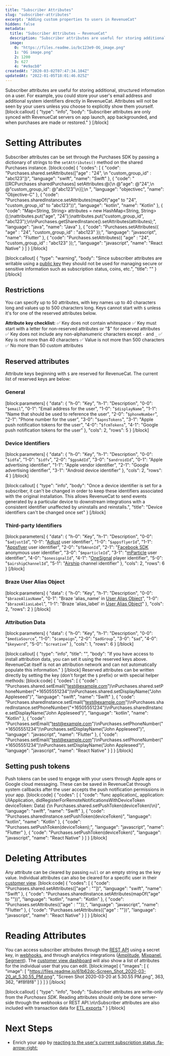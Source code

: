 ```yaml
---
title: "Subscriber Attributes"
slug: "subscriber-attributes"
excerpt: "Adding custom properties to users in RevenueCat"
hidden: false
metadata: 
  title: "Subscriber Attributes – RevenueCat"
  description: "Subscriber attributes are useful for storing additional, structured information on a user. For example, you could store your user's email address and additional system identifiers directly in RevenueCat."
  image: 
    0: "https://files.readme.io/bc123e9-OG_image.png"
    1: "OG image.png"
    2: 1200
    3: 627
    4: "#e9acb0"
createdAt: "2020-03-02T07:47:34.104Z"
updatedAt: "2022-01-05T18:01:46.025Z"
---
```

Subscriber attributes are useful for storing additional, structured information on a user. For example, you could store your user's email address and additional system identifiers directly in RevenueCat. Attributes will not be seen by your users unless you choose to explicitly show them yourself.
[block:callout]
{
  "type": "info",
  "body": "Subscriber attributes are only synced with RevenueCat servers on app launch, app backgrounded, and when purchases are made or restored."
}
[/block]
# Setting Attributes

Subscriber attributes can be set through the Purchases SDK by passing a dictionary of strings to the `setAttributes()` method on the shared Purchases instance. 
[block:code]
{
  "codes": [
    {
      "code": "Purchases.shared.setAttributes([\"age\" : \"24\", \n                             \"custom_group_id\" : \"abc123\"])",
      "language": "swift",
      "name": "Swift"
    },
    {
      "code": "[[RCPurchases sharedPurchases] setAttributes:@{\n    @\"age\": @\"24\",\n    @\"custom_group_id\": @\"abc123\"\n}];\n    ",
      "language": "objectivec",
      "name": "Objective-C"
    },
    {
      "code": "Purchases.sharedInstance.setAttributes(mapOf(\"age\" to \"24\", \"custom_group_id\" to \"abc123\"))",
      "language": "kotlin",
      "name": "Kotlin"
    },
    {
      "code": "Map<String, String> attributes = new HashMap<String, String>();\nattributes.put(\"age\", \"24\");\nattributes.put(\"custom_group_id\", \"abc123\");\n\nPurchases.getSharedInstance().setAttributes(attributes);",
      "language": "java",
      "name": "Java"
    },
    {
      "code": "Purchases.setAttributes({ \"age\" : \"24\", \"custom_group_id\" : \"abc123\" });",
      "language": "javascript",
      "name": "Flutter"
    },
    {
      "code": "Purchases.setAttributes({ \"age\" : \"24\", \"custom_group_id\" : \"abc123\" });",
      "language": "javascript",
      "name": "React Native"
    }
  ]
}
[/block]

[block:callout]
{
  "type": "warning",
  "body": "Since subscriber attributes are writable using a [public key](doc:authentication) they should not be used for managing secure or sensitive information such as subscription status, coins, etc.",
  "title": ""
}
[/block]
## Restrictions
You can specify up to 50 attributes, with key names up to 40 characters long and values up to 500 characters long. Keys cannot start with `$` unless it's for one of the reserved attributes below.

**Attribute key checklist:**
✅ Key does not contain whitespace
✅ Key must start with a letter for non-reserved attributes or "$" for reserved attributes
✅ Key does not include any non-alphanumeric characters except `-` and `_`
✅ Key is not more than 40 characters
✅ Value is not more than 500 characters
✅ No more than 50 custom attributes


## Reserved attributes
Attribute keys beginning with `$` are reserved for RevenueCat. The current list of reserved keys are below:

### General
[block:parameters]
{
  "data": {
    "h-0": "Key",
    "h-1": "Description",
    "0-0": "`$email`",
    "0-1": "Email address for the user",
    "1-0": "`$displayName`",
    "1-1": "Name that should be used to reference the user",
    "2-0": "`$phoneNumber`",
    "2-1": "Phone number for the user",
    "3-0": "`$apnsTokens`",
    "3-1": "Apple push notification tokens for the user",
    "4-0": "`$fcmTokens`",
    "4-1": "Google push notification tokens for the user"
  },
  "cols": 2,
  "rows": 5
}
[/block]
### Device Identifiers
[block:parameters]
{
  "data": {
    "h-0": "Key",
    "h-1": "Description",
    "0-0": "`$idfa`",
    "1-0": "`$idfv`",
    "2-0": "`$gpsAdId`",
    "3-0": "`$androidId`",
    "0-1": "Apple advertising identifier",
    "1-1": "Apple vendor identifier",
    "2-1": "Google advertising identifier",
    "3-1": "Android device identifier"
  },
  "cols": 2,
  "rows": 4
}
[/block]

[block:callout]
{
  "type": "info",
  "body": "Once a device identifier is set for a subscriber, it can't be changed in order to keep these identifiers associated with the original installation. This allows RevenueCat to send events generated by a particular device to downstream integrations with a consistent identifier unaffected by uninstalls and reinstalls.",
  "title": "Device identifiers can't be changed once set"
}
[/block]
### Third-party Identifiers
[block:parameters]
{
  "data": {
    "h-0": "Key",
    "h-1": "Description",
    "0-0": "`$adjustId`",
    "0-1": "[Adjust](https://www.adjust.com/) user identifier",
    "1-0": "`$appsflyerId`",
    "1-1": "[Appsflyer](https://www.appsflyer.com/) user identifier",
    "2-0": "`$fbAnonId`",
    "2-1": "[Facebook SDK](https://developers.facebook.com/docs/apis-and-sdks/) anonymous user identifier",
    "3-0": "`$mparticleId`",
    "3-1": "[mParticle](https://www.mparticle.com/) user identifier",
    "4-0": "`$onesignalId`",
    "4-1": "[OneSignal](https://onesignal.com/) player identifier",
    "5-0": "`$airshipChannelId`",
    "5-1": "[Airship](https://www.airship.com) channel identifier"
  },
  "cols": 2,
  "rows": 6
}
[/block]
### Braze User Alias Object
[block:parameters]
{
  "data": {
    "h-0": "Key",
    "h-1": "Description",
    "0-0": "`$brazeAliasName`",
    "0-1": "Braze 'alias_name' in [User Alias Object](https://www.braze.com/docs/api/objects_filters/user_alias_object/)",
    "1-0": "`$brazeAliasLabel`",
    "1-1": "Braze 'alias_label' in [User Alias Object](https://www.braze.com/docs/api/objects_filters/user_alias_object/)"
  },
  "cols": 2,
  "rows": 2
}
[/block]
### Attribution Data
[block:parameters]
{
  "data": {
    "h-0": "Key",
    "h-1": "Description",
    "0-0": "`$mediaSource`",
    "1-0": "`$campaign`",
    "2-0": "`$adGroup`",
    "3-0": "`$ad`",
    "4-0": "`$keyword`",
    "5-0": "`$creative`"
  },
  "cols": 1,
  "rows": 6
}
[/block]

[block:callout]
{
  "type": "info",
  "title": "",
  "body": "If you have access to install attribution data, you can set it using the reserved keys above. RevenueCat itself is not an attribution network and can not automatically populate this information."
}
[/block]
Reserved attributes can be written directly by setting the key (don't forget the `$` prefix) or with special helper methods:
[block:code]
{
  "codes": [
    {
      "code": "Purchases.shared.setEmail(\"test@example.com\")\nPurchases.shared.setPhoneNumber(\"+16505551234\")\nPurchases.shared.setDisplayName(\"John Appleseed\")",
      "language": "swift",
      "name": "Swift"
    },
    {
      "code": "Purchases.sharedInstance.setEmail(\"test@example.com\")\nPurchases.sharedInstance.setPhoneNumber(\"+16505551234\")\nPurchases.sharedInstance.setDisplayName(\"John Appleseed\")",
      "language": "kotlin",
      "name": "Kotlin"
    },
    {
      "code": "Purchases.setEmail(\"test@example.com\")\nPurchases.setPhoneNumber(\"+16505551234\")\nPurchases.setDisplayName(\"John Appleseed\")",
      "language": "javascript",
      "name": "Flutter"
    },
    {
      "code": "Purchases.setEmail(\"test@example.com\")\nPurchases.setPhoneNumber(\"+16505551234\")\nPurchases.setDisplayName(\"John Appleseed\")",
      "language": "javascript",
      "name": "React Native"
    }
  ]
}
[/block]
## Setting push tokens
Push tokens can be used to engage with your users through Apple apns or Google cloud messaging. These can be saved in RevenueCat through system callbacks after the user accepts the push notification permissions in your app.
[block:code]
{
  "codes": [
    {
      "code": "func application(_ application: UIApplication, didRegisterForRemoteNotificationsWithDeviceToken deviceToken: Data) {\n    Purchases.shared.setPushToken(deviceToken)\n}",
      "language": "swift",
      "name": "Swift"
    },
    {
      "code": "Purchases.sharedInstance.setPushToken(deviceToken)",
      "language": "kotlin",
      "name": "Kotlin"
    },
    {
      "code": "Purchases.setPushToken(deviceToken);",
      "language": "javascript",
      "name": "Flutter"
    },
    {
      "code": "Purchases.setPushToken(deviceToken)",
      "language": "javascript",
      "name": "React Native"
    }
  ]
}
[/block]
# Deleting Attributes

Any attribute can be cleared by passing `null` or an empty string as the key value. Individual attributes can also be cleared for a specific user in their [customer view](doc:customers).
[block:code]
{
  "codes": [
    {
      "code": "Purchases.shared.setAttributes([\"age\" : \"\"])",
      "language": "swift",
      "name": "Swift"
    },
    {
      "code": "Purchases.sharedInstance.setAttributes(mapOf(\"age\" to \"\"))",
      "language": "kotlin",
      "name": "Kotlin"
    },
    {
      "code": "Purchases.setAttributes({\"age\" : \"\"});",
      "language": "javascript",
      "name": "Flutter"
    },
    {
      "code": "Purchases.setAttributes({\"age\" : \"\"})",
      "language": "javascript",
      "name": "React Native"
    }
  ]
}
[/block]
# Reading Attributes

You can access subscriber attributes through the [REST API](https://docs.revenuecat.com/reference) using a secret key, in [webhooks](doc:webhooks), and through analytics integrations ([Amplitude](doc:amplitude), [Mixpanel](doc:mixpanel), [Segment](doc:segment)). The [customer view dashboard](doc:customers) will also show a list of attributes for the individual user that you can edit.
[block:image]
{
  "images": [
    {
      "image": [
        "https://files.readme.io/61b62dc-Screen_Shot_2020-03-20_at_5.30.55_PM.png",
        "Screen Shot 2020-03-20 at 5.30.55 PM.png",
        363,
        362,
        "#f8f8f8"
      ]
    }
  ]
}
[/block]

[block:callout]
{
  "type": "info",
  "body": "Subscriber attributes are write-only from the *Purchases SDK*. Reading attributes should only be done server-side through the webhooks or REST API.\n\nSubscriber attributes are also included with transaction data for [ETL exports](https://docs.revenuecat.com/docs/etl-exports)."
}
[/block]
# Next Steps

* Enrich your app by [reacting to the user's current subscription status :fa-arrow-right:](doc:purchaserinfo)